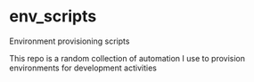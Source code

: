 # env_scripts
Environment provisioning scripts 

This repo is a random collection of automation I use to provision environments for development activities
